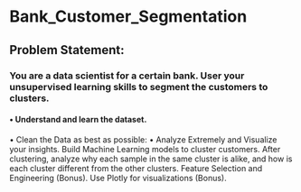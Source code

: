 # Bank_Customer_Segmentation
## Problem Statement:
### You are a data scientist for a certain bank. User your unsupervised learning skills to segment the customers to clusters.
#### • Understand and learn the dataset.
• Clean the Data as best as possible:
• Analyze Extremely and Visualize your insights.
Build Machine Learning models to cluster customers.
After clustering, analyze why each sample in the same cluster is alike, and how is each cluster different from the other clusters.
Feature Selection and Engineering (Bonus).
Use Plotly for visualizations (Bonus).
